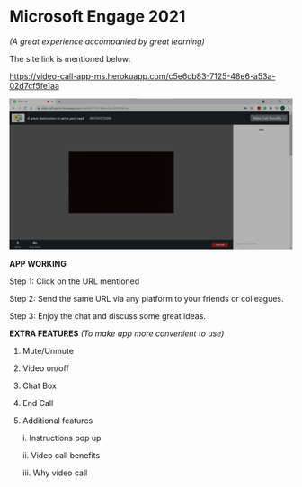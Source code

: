 # Microsoft Engage 2021  


*(A great experience accompanied by great learning)*

The site link is mentioned below:


https://video-call-app-ms.herokuapp.com/c5e6cb83-7125-48e6-a53a-02d7cf5fe1aa  


![](images/view_of_proj.jpg) 


**APP WORKING**

Step 1: Click on the URL mentioned 

Step 2: Send the same URL via any platform to your friends or colleagues.

Step 3: Enjoy the chat and discuss some great ideas.


**EXTRA FEATURES** *(To make app more convenient to use)*

1. Mute/Unmute
2. Video on/off
3. Chat Box
4. End Call
5. Additional features 

    i. Instructions pop up
  
    ii. Video call benefits
  
    iii. Why video call


